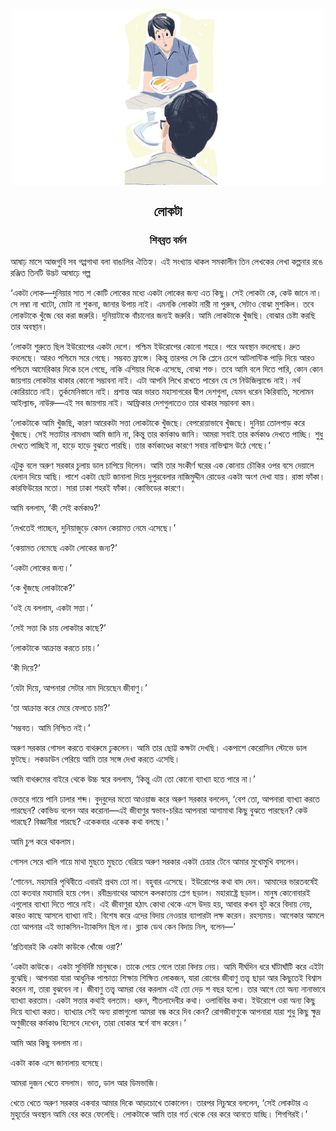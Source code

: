 <div align=center> <img align=center src='../images/prothomalo/লোকটা@শিবব্রত-বর্মন.jpg' width=500px >

<h2 align=center>লোকটা</h4><h3 align=center>শিবব্রত বর্মন</h3>
</div>

আষাঢ় মাসে আজগুবি সব গপ্পগাথা বলা বাঙালির ঐতিহ্য। এই সংখ্যায় থাকল সমকালীন তিন লেখকের লেখা কল্পনার রঙে রঞ্জিত তিনটি উদ্ভট আষাঢ়ে গল্প

‘একটা লোক—দুনিয়ার সাত শ কোটি লোকের মধ্যে একটা লোকের জন্য এত কিছু। সেই লোকটা কে, কেউ জানে না। সে লম্বা না খাটো, মোটা না শুকনা, জানার উপায় নাই। এমনকি লোকটা নারী না পুরুষ, সেটাও বোঝা মুশকিল। তবে লোকটাকে খুঁজে বের করা জরুরি। দুনিয়াটাকে বাঁচানোর জন্যই জরুরি। আমি লোকটাকে খুঁজছি। বোঝার চেষ্টা করছি তার অবস্থান।

‘লোকটা শুরুতে ছিল ইউরোপের একটা দেশে। পশ্চিম ইউরোপের কোনো শহরে। পরে অবস্থান বদলেছে। দ্রুত বদলেছে। আরও পশ্চিমে সরে গেছে। সম্ভবত ফ্রান্সে। কিন্তু তারপর সে কি প্লেনে চেপে আটলান্টিক পাড়ি দিয়ে আরও পশ্চিমে আমেরিকার দিকে চলে গেছে, নাকি এশিয়ার দিকে এসেছে, বোঝা শক্ত। তবে আমি বলে দিতে পারি, কোন কোন জায়গায় লোকটার থাকার কোনো সম্ভাবনা নাই। এটা আপনি লিখে রাখতে পারেন যে সে নিউজিল্যান্ডে নাই। নর্থ কোরিয়াতে নাই। তুর্কমেনিস্তানে নাই। প্রশান্ত আর ভারত মহাসাগরের দ্বীপ দেশগুলা, যেমন ধরেন কিরিবাতি, সলোমন আইল্যান্ড, নাউরু—এই সব জায়গায় নাই। আফ্রিকার দেশগুলাতেও তার থাকার সম্ভাবনা কম।

‘লোকটাকে আমি খুঁজছি, কারণ আরেকটা সত্তা লোকটাকে খুঁজছে। বেপরোয়াভাবে খুঁজছে। দুনিয়া তোলপাড় করে খুঁজছে। সেই সত্তাটার নামধাম আমি জানি না, কিন্তু তার কর্মকাণ্ড জানি। আমরা সবাই তার কর্মকাণ্ড দেখতে পাচ্ছি। শুধু দেখতে পাচ্ছিই না, হাড়ে হাড়ে বুঝতে পারছি। তার কর্মকাণ্ডের কারণে সবার নাভিশ্বাস উঠে গেছে।’

এটুকু বলে অরুণ সরকার চুলায় ডাল চাপিয়ে দিলেন। আমি তার সংকীর্ণ ঘরের এক কোনায় চৌকির ওপর বসে দেয়ালে হেলান দিয়ে আছি। পাশে একটা ছোট জানালা দিয়ে দুপুরবেলার নাজিমুদ্দীন রোডের একটা অংশ দেখা যায়। রাস্তা ফাঁকা। কারফিউয়ের মতো। সারা ঢাকা শহরই ফাঁকা। কোভিডের কারণে।

আমি বললাম, ‘কী সেই কর্মকাণ্ড?’

‘দেখতেই পাচ্ছেন, দুনিয়াজুড়ে কেমন কেয়ামত নেমে এসেছে।’

‘কেয়ামত নেমেছে একটা লোকের জন্য?’

‘একটা লোকের জন্য।’

‘কে খুঁজছে লোকটাকে?’

‘ওই যে বললাম, একটা সত্তা।’

‘সেই সত্তা কি চায় লোকটার কাছে?’

‘লোকটাকে আক্রান্ত করতে চায়।’

‘কী দিয়ে?’

‘যেটা দিয়ে, আপনারা সেটার নাম দিয়েছেন জীবাণু।’

‘তা আক্রান্ত করে মেরে ফেলতে চায়?’

‘সম্ভবত। আমি নিশ্চিত নই।’

অরুণ সরকার গোসল করতে বাথরুমে ঢুকলেন। আমি তার ছোট্ট কক্ষটা দেখছি। একপাশে কেরোসিন স্টোভে ডাল ফুটছে। লকডাউন পেরিয়ে আমি তার সঙ্গে দেখা করতে এসেছি।

আমি বাথরুমের বাইরে থেকে উচ্চ স্বরে বললাম, ‘কিন্তু এটা তো কোনো ব্যাখ্যা হতে পারে না।’

ভেতরে গায়ে পানি ঢালার শব্দ। বুদ্‌বুদের মতো আওয়াজ করে অরুণ সরকার বললেন, ‘বেশ তো, আপনারা ব্যাখ্যা করতে পারছেন? কোভিড বলেন আর করোনা—এই জীবাণুর স্বভাব-চরিত্র আপনারা আগামাথা কিছু বুঝতে পারছেন? কেউ পারছে? বিজ্ঞানীরা পারছে? একেকবার একেক কথা বলছে।’

আমি চুপ করে থাকলাম।

গোসল সেরে খালি গায়ে মাথা মুছতে মুছতে বেরিয়ে অরুণ সরকার একটা চেয়ার টেনে আমার মুখোমুখি বসলেন।

‘শোনেন. মহামারি পৃথিবীতে এবারই প্রথম তো না। বহুবার এসেছে। ইউরোপের কথা বাদ দেন। আমাদের ভারতবর্ষেই তো কতবার মহামারি হয়ে গেল। রবীন্দ্রনাথের আমলে কলকাতায় প্লেগ ছড়াল। মহারাষ্ট্রে ছড়াল। মানুষ কোনোবারই এগুলোর ব্যাখ্যা দিতে পারে নাই। এই জীবাণুরা হঠাৎ কোথা থেকে এসে উদয় হয়, আবার কখন হুট করে বিদায় নেয়, কারও কাছে আসলে ব্যাখ্যা নাই। বিশেষ করে এদের বিদায় নেওয়ার ব্যাপারটা লক্ষ করেন। রহস্যময়। আগেকার আমলে তো আপনার এই ভ্যাকসিন-ট্যাকসিন ছিল না। ব্ল্যাক ডেথ কেন বিদায় নিল, বলেন—’

‘প্রতিবারই কি একটা কাউকে খোঁজে ওরা?’

‘একটা কাউকে। একটা সুনির্দিষ্ট মানুষকে। তাকে পেয়ে গেলে তারা বিদায় নেয়। আমি দীর্ঘদিন ধরে ঘাঁটাঘাঁটি করে এইটা বুঝেছি। আপনারা যারা আধুনিক পাশ্চাত্য শিক্ষায় শিক্ষিত লোকজন, যারা রোগের জীবাণু তত্ত্ব ছাড়া আর কিছুতেই বিশ্বাস করেন না, তারা বুঝবেন না। জীবাণু তত্ত্ব আমরা বের করলাম এই তো দেড় শ বছর হলো। তার আগে তো অন্য নানাভাবে ব্যাখ্যা করতাম। একটা সত্তার কথাই বলতাম। ধরুন, শীতলাদেবীর কথা। ওলাবিবির কথা। ইউরোপে ওরা অন্য কিছু দিয়ে ব্যাখ্যা করত। ব্যাখ্যার সেই অন্য রাস্তাগুলো আমরা বন্ধ করে দিব কেন? রোগজীবাণুকে আপনারা যারা শুধু কিছু ক্ষুদ্র অণুজীবের কর্মকাণ্ড হিসেবে দেখেন, তারা বোকার স্বর্গে বাস করেন।’

আমি আর কিছু বললাম না।

একটা কাক এসে জানালায় বসেছে।

আমরা দুজন খেতে বসলাম। ভাত, ডাল আর ডিমভাজি।

খেতে খেতে অরুণ সরকার একবার আমার দিকে আড়চোখে তাকালেন। তারপর নিচুস্বরে বললেন, ‘সেই লোকটার এ মুহূর্তের অবস্থান আমি বের করে ফেলেছি। লোকটাকে আমি তার গর্ত থেকে বের করে আনতে যাচ্ছি। শিগগিরই।’


